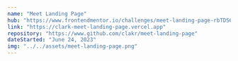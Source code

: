 ```yaml
---
name: "Meet Landing Page"
hub: "https://www.frontendmentor.io/challenges/meet-landing-page-rbTDS6OUR/hub"
link: "https://clark-meet-landing-page.vercel.app"
repository: "https://www.github.com/clakr/meet-landing-page"
dateStarted: "June 24, 2023"
img: "../../assets/meet-landing-page.png"
---
```

